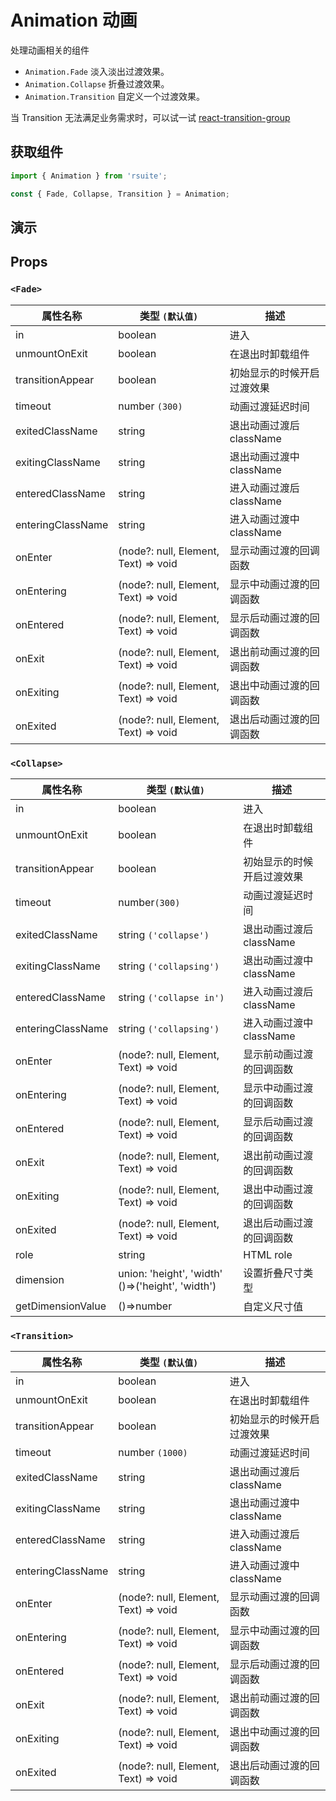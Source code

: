 # Animation 动画 [<i class="rs-icon rs-icon-edit2" ></i>](https://github.com/rsuite/rsuite.github.io/blob/master/src/components/animation/index.md)

处理动画相关的组件

* `Animation.Fade` 淡入淡出过渡效果。
* `Animation.Collapse` 折叠过渡效果。
* `Animation.Transition` 自定义一个过渡效果。

当 Transition 无法满足业务需求时，可以试一试 [react-transition-group](https://github.com/reactjs/react-transition-group)

## 获取组件

```js
import { Animation } from 'rsuite';

const { Fade, Collapse, Transition } = Animation;
```

## 演示

<!--{demo}-->

## Props

### `<Fade>`

| 属性名称          | 类型 `(默认值)`                      | 描述                       |
| ----------------- | ------------------------------------ | -------------------------- |
| in                | boolean                              | 进入                       |
| unmountOnExit     | boolean                              | 在退出时卸载组件           |
| transitionAppear  | boolean                              | 初始显示的时候开启过渡效果 |
| timeout           | number `(300)`                       | 动画过渡延迟时间           |
| exitedClassName   | string                               | 退出动画过渡后 className   |
| exitingClassName  | string                               | 退出动画过渡中 className   |
| enteredClassName  | string                               | 进入动画过渡后 className   |
| enteringClassName | string                               | 进入动画过渡中 className   |
| onEnter           | (node?: null, Element, Text) => void | 显示动画过渡的回调函数     |
| onEntering        | (node?: null, Element, Text) => void | 显示中动画过渡的回调函数   |
| onEntered         | (node?: null, Element, Text) => void | 显示后动画过渡的回调函数   |
| onExit            | (node?: null, Element, Text) => void | 退出前动画过渡的回调函数   |
| onExiting         | (node?: null, Element, Text) => void | 退出中动画过渡的回调函数   |
| onExited          | (node?: null, Element, Text) => void | 退出后动画过渡的回调函数   |

### `<Collapse>`

| 属性名称          | 类型 `(默认值)`                                  | 描述                       |
| ----------------- | ------------------------------------------------ | -------------------------- |
| in                | boolean                                          | 进入                       |
| unmountOnExit     | boolean                                          | 在退出时卸载组件           |
| transitionAppear  | boolean                                          | 初始显示的时候开启过渡效果 |
| timeout           | number`(300)`                                    | 动画过渡延迟时间           |
| exitedClassName   | string `('collapse')`                            | 退出动画过渡后 className   |
| exitingClassName  | string `('collapsing')`                          | 退出动画过渡中 className   |
| enteredClassName  | string `('collapse in')`                         | 进入动画过渡后 className   |
| enteringClassName | string `('collapsing')`                          | 进入动画过渡中 className   |
| onEnter           | (node?: null, Element, Text) => void             | 显示前动画过渡的回调函数   |
| onEntering        | (node?: null, Element, Text) => void             | 显示中动画过渡的回调函数   |
| onEntered         | (node?: null, Element, Text) => void             | 显示后动画过渡的回调函数   |
| onExit            | (node?: null, Element, Text) => void             | 退出前动画过渡的回调函数   |
| onExiting         | (node?: null, Element, Text) => void             | 退出中动画过渡的回调函数   |
| onExited          | (node?: null, Element, Text) => void             | 退出后动画过渡的回调函数   |
| role              | string                                           | HTML role                  |
| dimension         | union: 'height', 'width' ()=>('height', 'width') | 设置折叠尺寸类型           |
| getDimensionValue | ()=>number                                       | 自定义尺寸值               |

### `<Transition>`

| 属性名称          | 类型 `(默认值)`                      | 描述                       |
| ----------------- | ------------------------------------ | -------------------------- |
| in                | boolean                              | 进入                       |
| unmountOnExit     | boolean                              | 在退出时卸载组件           |
| transitionAppear  | boolean                              | 初始显示的时候开启过渡效果 |
| timeout           | number `(1000)`                      | 动画过渡延迟时间           |
| exitedClassName   | string                               | 退出动画过渡后 className   |
| exitingClassName  | string                               | 退出动画过渡中 className   |
| enteredClassName  | string                               | 进入动画过渡后 className   |
| enteringClassName | string                               | 进入动画过渡中 className   |
| onEnter           | (node?: null, Element, Text) => void | 显示动画过渡的回调函数     |
| onEntering        | (node?: null, Element, Text) => void | 显示中动画过渡的回调函数   |
| onEntered         | (node?: null, Element, Text) => void | 显示后动画过渡的回调函数   |
| onExit            | (node?: null, Element, Text) => void | 退出前动画过渡的回调函数   |
| onExiting         | (node?: null, Element, Text) => void | 退出中动画过渡的回调函数   |
| onExited          | (node?: null, Element, Text) => void | 退出后动画过渡的回调函数   |

